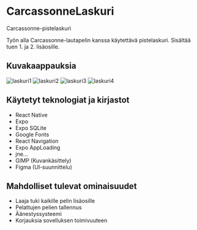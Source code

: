 # CarcassonneLaskuri
Carcassonne-pistelaskuri

Työn alla Carcassonne-lautapelin kanssa käytettävä pistelaskuri. Sisältää tuen 1. ja 2. lisäosille.

## Kuvakaappauksia

![laskuri1](https://user-images.githubusercontent.com/63333652/116533491-1b5faa00-a8ea-11eb-873e-7b1d004cbe97.PNG)
![laskuri2](https://user-images.githubusercontent.com/63333652/116533502-1dc20400-a8ea-11eb-88d0-2c24f2dd4bb7.PNG)
![laskuri3](https://user-images.githubusercontent.com/63333652/116533515-20bcf480-a8ea-11eb-8167-e6b76f068fa4.PNG)
![laskuri4](https://user-images.githubusercontent.com/63333652/116533519-2286b800-a8ea-11eb-8439-e6643519d0fa.PNG)

## Käytetyt teknologiat ja kirjastot
* React Native
* Expo
* Expo SQLite
* Google Fonts
* React Navigation
* Expo AppLoading
* jne...
* GIMP (Kuvankäsittely)
* Figma (UI-suunnittelu)

## Mahdolliset tulevat ominaisuudet
* Laaja tuki kaikille pelin lisäosille
* Pelattujen pelien tallennus
* Äänestyssysteemi
* Korjauksia sovelluksen toimivuuteen



